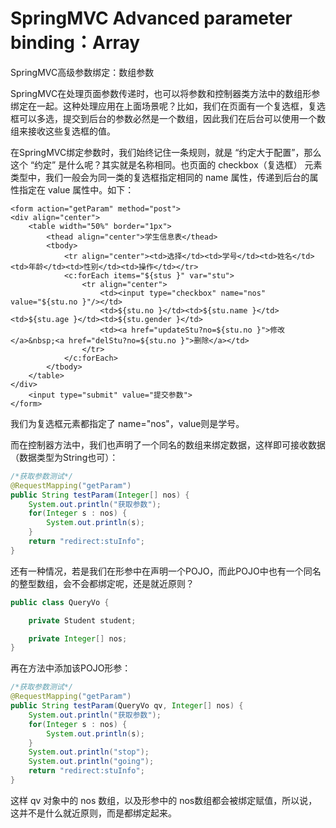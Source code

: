 # SpringMVC Advanced parameter binding：Array

SpringMVC高级参数绑定：数组参数

SpringMVC在处理页面参数传递时，也可以将参数和控制器类方法中的数组形参绑定在一起。这种处理应用在上面场景呢？比如，我们在页面有一个复选框，复选框可以多选，提交到后台的参数必然是一个数组，因此我们在后台可以使用一个数组来接收这些复选框的值。

在SpringMVC绑定参数时，我们始终记住一条规则，就是 “约定大于配置”，那么这个 “约定” 是什么呢？其实就是名称相同。也页面的 checkbox（复选框） 元素类型中，我们一般会为同一类的复选框指定相同的 name 属性，传递到后台的属性指定在 value 属性中。如下：

```language
<form action="getParam" method="post">
<div align="center">
    <table width="50%" border="1px">
        <thead align="center">学生信息表</thead>
        <tbody>
            <tr align="center"><td>选择</td><td>学号</td><td>姓名</td><td>年龄</td><td>性别</td><td>操作</td></tr>
            <c:forEach items="${stus }" var="stu">
                <tr align="center">
                    <td><input type="checkbox" name="nos" value="${stu.no }"/></td>
                    <td>${stu.no }</td><td>${stu.name }</td><td>${stu.age }</td><td>${stu.gender }</td>
                    <td><a href="updateStu?no=${stu.no }">修改</a>&nbsp;<a href="delStu?no=${stu.no }">删除</a></td>
                </tr>
            </c:forEach>
        </tbody>
    </table>
</div>
    <input type="submit" value="提交参数">
</form>
```

我们为复选框元素都指定了 name="nos"，value则是学号。

而在控制器方法中，我们也声明了一个同名的数组来绑定数据，这样即可接收数据（数据类型为String也可）：

```java
/*获取参数测试*/
@RequestMapping("getParam")
public String testParam(Integer[] nos) {
    System.out.println("获取参数");
    for(Integer s : nos) {
        System.out.println(s);
    }
    return "redirect:stuInfo";
}
```

还有一种情况，若是我们在形参中在声明一个POJO，而此POJO中也有一个同名的整型数组，会不会都绑定呢，还是就近原则？

```java
public class QueryVo {

	private Student student;

	private Integer[] nos;
}
```

再在方法中添加该POJO形参：

```java
/*获取参数测试*/
@RequestMapping("getParam")
public String testParam(QueryVo qv, Integer[] nos) {
    System.out.println("获取参数");
    for(Integer s : nos) {
        System.out.println(s);
    }
    System.out.println("stop");
    System.out.println("going");
    return "redirect:stuInfo";
}
```

这样 qv 对象中的 nos 数组，以及形参中的 nos数组都会被绑定赋值，所以说，这并不是什么就近原则，而是都绑定起来。